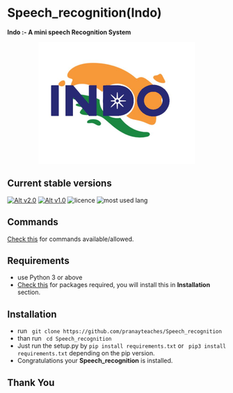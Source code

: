 # Speech_recognition(Indo)
**Indo :- A mini speech Recognition System**
<p align="center">
  <img width="360" height="280" src="/Image/logo.JPG">
</p>

## Current stable versions
[![Alt v2.0](https://img.shields.io/badge/release--2.0-ok-green.svg)](https://github.com/pranayteaches/Speech_recognition/releases/tag/2.0)  [![Alt v1.0](https://img.shields.io/badge/release--1.0-ok-green.svg)](https://github.com/pranayteaches/Speech_recognition/releases/tag/1.0)  ![licence](https://img.shields.io/github/license/mashape/apistatus.svg)  ![most used lang](https://img.shields.io/github/languages/count/badges/shields.svg)

## Commands
[Check this](https://github.com/pranayjoshi/Speech_recognition/blob/master/commands.md) for commands available/allowed.

## Requirements
* use Python 3 or above
* [Check this](https://github.com/pranayjoshi/Speech_recognition/blob/master/requirements.txt) for packages required, you will install this in **Installation** section.

## Installation
* run ``` git clone https://github.com/pranayteaches/Speech_recognition```
* than run ``` cd Speech_recognition```
* Just run the setup.py by ``` pip install requirements.txt ``` or ``` pip3 install requirements.txt``` depending on the pip version.
* Congratulations your **Speech_recognition** is installed.
## Thank You



